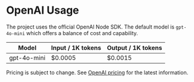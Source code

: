 # OpenAI Usage

The project uses the official OpenAI Node SDK. The default model is `gpt-4o-mini` which offers a balance of cost and capability.

| Model       | Input / 1K tokens | Output / 1K tokens |
| ----------- | ----------------- | ------------------ |
| gpt-4o-mini | $0.0005           | $0.0015            |

Pricing is subject to change. See [OpenAI pricing](https://openai.com/pricing) for the latest information.

